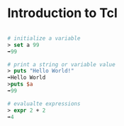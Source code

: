 # Introduction to Tcl

```Tcl

# initialize a variable
> set a 99
➡️99

# print a string or variable value
> puts "Hello World!"
➡️Hello World
>puts $a
➡️99

# evalualte expressions
> expr 2 + 2
➡️4

```
